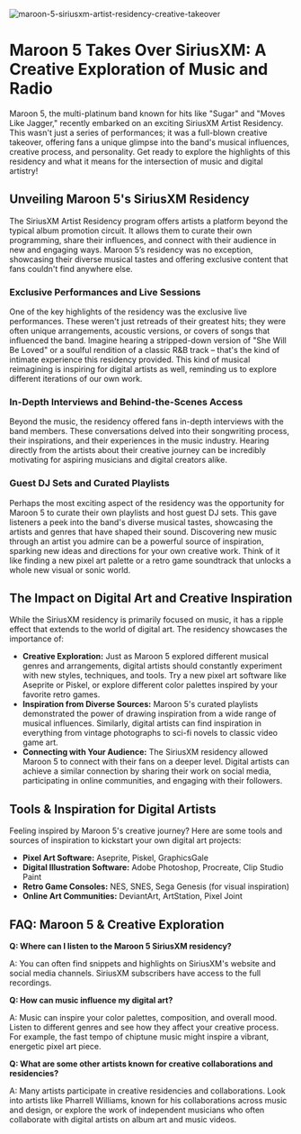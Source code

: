 ![maroon-5-siriusxm-artist-residency-creative-takeover](https://images.pexels.com/photos/33429327/pexels-photo-33429327.jpeg?auto=compress&cs=tinysrgb&fit=crop&h=627&w=1200)

# Maroon 5 Takes Over SiriusXM: A Creative Exploration of Music and Radio

Maroon 5, the multi-platinum band known for hits like "Sugar" and "Moves Like Jagger," recently embarked on an exciting SiriusXM Artist Residency. This wasn't just a series of performances; it was a full-blown creative takeover, offering fans a unique glimpse into the band's musical influences, creative process, and personality. Get ready to explore the highlights of this residency and what it means for the intersection of music and digital artistry!

## Unveiling Maroon 5's SiriusXM Residency

The SiriusXM Artist Residency program offers artists a platform beyond the typical album promotion circuit. It allows them to curate their own programming, share their influences, and connect with their audience in new and engaging ways. Maroon 5’s residency was no exception, showcasing their diverse musical tastes and offering exclusive content that fans couldn't find anywhere else.

### Exclusive Performances and Live Sessions

One of the key highlights of the residency was the exclusive live performances. These weren't just retreads of their greatest hits; they were often unique arrangements, acoustic versions, or covers of songs that influenced the band. Imagine hearing a stripped-down version of "She Will Be Loved" or a soulful rendition of a classic R&B track – that's the kind of intimate experience this residency provided. This kind of musical reimagining is inspiring for digital artists as well, reminding us to explore different iterations of our own work.

### In-Depth Interviews and Behind-the-Scenes Access

Beyond the music, the residency offered fans in-depth interviews with the band members. These conversations delved into their songwriting process, their inspirations, and their experiences in the music industry. Hearing directly from the artists about their creative journey can be incredibly motivating for aspiring musicians and digital creators alike.

### Guest DJ Sets and Curated Playlists

Perhaps the most exciting aspect of the residency was the opportunity for Maroon 5 to curate their own playlists and host guest DJ sets. This gave listeners a peek into the band's diverse musical tastes, showcasing the artists and genres that have shaped their sound. Discovering new music through an artist you admire can be a powerful source of inspiration, sparking new ideas and directions for your own creative work. Think of it like finding a new pixel art palette or a retro game soundtrack that unlocks a whole new visual or sonic world.

## The Impact on Digital Art and Creative Inspiration

While the SiriusXM residency is primarily focused on music, it has a ripple effect that extends to the world of digital art. The residency showcases the importance of:

*   **Creative Exploration:** Just as Maroon 5 explored different musical genres and arrangements, digital artists should constantly experiment with new styles, techniques, and tools. Try a new pixel art software like Aseprite or Piskel, or explore different color palettes inspired by your favorite retro games.
*   **Inspiration from Diverse Sources:** Maroon 5's curated playlists demonstrated the power of drawing inspiration from a wide range of musical influences. Similarly, digital artists can find inspiration in everything from vintage photographs to sci-fi novels to classic video game art.
*   **Connecting with Your Audience:** The SiriusXM residency allowed Maroon 5 to connect with their fans on a deeper level. Digital artists can achieve a similar connection by sharing their work on social media, participating in online communities, and engaging with their followers.

## Tools & Inspiration for Digital Artists

Feeling inspired by Maroon 5's creative journey? Here are some tools and sources of inspiration to kickstart your own digital art projects:

*   **Pixel Art Software:** Aseprite, Piskel, GraphicsGale
*   **Digital Illustration Software:** Adobe Photoshop, Procreate, Clip Studio Paint
*   **Retro Game Consoles:** NES, SNES, Sega Genesis (for visual inspiration)
*   **Online Art Communities:** DeviantArt, ArtStation, Pixel Joint

## FAQ: Maroon 5 & Creative Exploration

**Q: Where can I listen to the Maroon 5 SiriusXM residency?**

A: You can often find snippets and highlights on SiriusXM's website and social media channels. SiriusXM subscribers have access to the full recordings.

**Q: How can music influence my digital art?**

A: Music can inspire your color palettes, composition, and overall mood. Listen to different genres and see how they affect your creative process. For example, the fast tempo of chiptune music might inspire a vibrant, energetic pixel art piece.

**Q: What are some other artists known for creative collaborations and residencies?**

A: Many artists participate in creative residencies and collaborations. Look into artists like Pharrell Williams, known for his collaborations across music and design, or explore the work of independent musicians who often collaborate with digital artists on album art and music videos.
